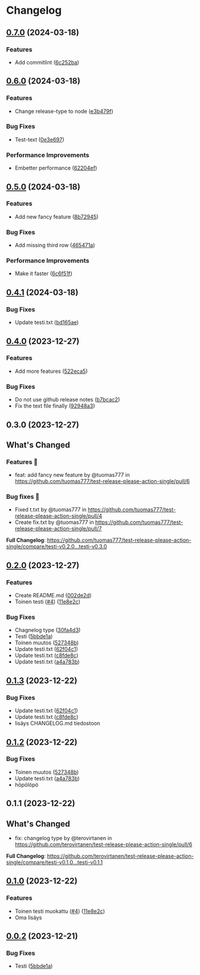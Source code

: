 # Changelog

## [0.7.0](https://github.com/tuomas777/test-release-please-action-single/compare/testi-v0.6.0...testi-v0.7.0) (2024-03-18)


### Features

* Add commitlint ([6c252ba](https://github.com/tuomas777/test-release-please-action-single/commit/6c252bac89ead1e02e3a3bee075b6944606d4683))

## [0.6.0](https://github.com/tuomas777/test-release-please-action-single/compare/testi-v0.5.0...testi-v0.6.0) (2024-03-18)


### Features

* Change release-type to node ([e3b479f](https://github.com/tuomas777/test-release-please-action-single/commit/e3b479f6d2dea4a866fbbba5033604109809bd1b))


### Bug Fixes

* Test-text ([0e3e697](https://github.com/tuomas777/test-release-please-action-single/commit/0e3e69700757b44db1ed492a6b724f8c9543dfdc))


### Performance Improvements

* Embetter performance ([62204ef](https://github.com/tuomas777/test-release-please-action-single/commit/62204ef1580f336b7e63c460d32d9ab6dd4ca1c3))

## [0.5.0](https://github.com/tuomas777/test-release-please-action-single/compare/testi-v0.4.1...testi-v0.5.0) (2024-03-18)


### Features

* Add new fancy feature ([8b72945](https://github.com/tuomas777/test-release-please-action-single/commit/8b729457f0338a36caa3231248aa51427d4e379e))


### Bug Fixes

* Add missing third row ([465471a](https://github.com/tuomas777/test-release-please-action-single/commit/465471a236228317621671de6d8ab97e1c860c00))


### Performance Improvements

* Make it faster ([6c6f51f](https://github.com/tuomas777/test-release-please-action-single/commit/6c6f51f70f1e763bef3b83e722b476460bb469db))

## [0.4.1](https://github.com/tuomas777/test-release-please-action-single/compare/testi-v0.4.0...testi-v0.4.1) (2024-03-18)


### Bug Fixes

* Update testi.txt ([bd165ae](https://github.com/tuomas777/test-release-please-action-single/commit/bd165ae8863cb3de90136492854b587dd3c5f148))

## [0.4.0](https://github.com/tuomas777/test-release-please-action-single/compare/testi-v0.3.0...testi-v0.4.0) (2023-12-27)


### Features

* Add more features ([522eca5](https://github.com/tuomas777/test-release-please-action-single/commit/522eca5aa3f9e19524942d1ca1a8a7e36c6f57a8))


### Bug Fixes

* Do not use github release notes ([b7bcac2](https://github.com/tuomas777/test-release-please-action-single/commit/b7bcac2d5f56f5c67925c17bb1b424535e594592))
* Fix the text file finally ([92948a3](https://github.com/tuomas777/test-release-please-action-single/commit/92948a39a55348741e3d39b62d40c05678737b09))

## 0.3.0 (2023-12-27)

<!-- Release notes generated using configuration in .github/release.yml at master -->

## What's Changed
### Features 🎉
* feat: add fancy new feature by @tuomas777 in https://github.com/tuomas777/test-release-please-action-single/pull/6
### Bug fixes 🐛
* Fixed t.txt by @tuomas777 in https://github.com/tuomas777/test-release-please-action-single/pull/4
* Create fix.txt by @tuomas777 in https://github.com/tuomas777/test-release-please-action-single/pull/7


**Full Changelog**: https://github.com/tuomas777/test-release-please-action-single/compare/testi-v0.2.0...testi-v0.3.0

## [0.2.0](https://github.com/tuomas777/test-release-please-action-single/compare/testi-v0.1.3...testi-v0.2.0) (2023-12-27)


### Features

* Create README.md ([002de2d](https://github.com/tuomas777/test-release-please-action-single/commit/002de2dfe0237c3b9d4bb014d84b38f973567e5a))
* Toinen testi ([#4](https://github.com/tuomas777/test-release-please-action-single/issues/4)) ([11e8e2c](https://github.com/tuomas777/test-release-please-action-single/commit/11e8e2ca560b77bee99b999f8ac9035b7bc7ba0a))


### Bug Fixes

* Chagnelog type ([30fa4d3](https://github.com/tuomas777/test-release-please-action-single/commit/30fa4d3943f097045a4a368d3252dcbe08372d54))
* Testi ([5bbde1a](https://github.com/tuomas777/test-release-please-action-single/commit/5bbde1a3ae18ec7424eb74bec18f0073ff1bab12))
* Toinen muutos ([527348b](https://github.com/tuomas777/test-release-please-action-single/commit/527348b16d8e6035cde8f8e4e0541fca1aa1eb0d))
* Update testi.txt ([62f04c1](https://github.com/tuomas777/test-release-please-action-single/commit/62f04c171a791efb9470dd9bc9bcb496089ba792))
* Update testi.txt ([c8fde8c](https://github.com/tuomas777/test-release-please-action-single/commit/c8fde8cded0d24748a43f31ac7426a701ac5c772))
* Update testi.txt ([a4a783b](https://github.com/tuomas777/test-release-please-action-single/commit/a4a783b22a9a6f1f29e750913777da15965a6101))

## [0.1.3](https://github.com/terovirtanen/test-release-please-action-single/compare/testi-v0.1.2...testi-v0.1.3) (2023-12-22)


### Bug Fixes

* Update testi.txt ([62f04c1](https://github.com/terovirtanen/test-release-please-action-single/commit/62f04c171a791efb9470dd9bc9bcb496089ba792))
* Update testi.txt ([c8fde8c](https://github.com/terovirtanen/test-release-please-action-single/commit/c8fde8cded0d24748a43f31ac7426a701ac5c772))
* lisäys CHANGELOG.md tiedostoon

## [0.1.2](https://github.com/terovirtanen/test-release-please-action-single/compare/testi-v0.1.1...testi-v0.1.2) (2023-12-22)


### Bug Fixes

* Toinen muutos ([527348b](https://github.com/terovirtanen/test-release-please-action-single/commit/527348b16d8e6035cde8f8e4e0541fca1aa1eb0d))
* Update testi.txt ([a4a783b](https://github.com/terovirtanen/test-release-please-action-single/commit/a4a783b22a9a6f1f29e750913777da15965a6101))
* höpölöpö

## 0.1.1 (2023-12-22)

## What's Changed
* fix: changelog type by @terovirtanen in https://github.com/terovirtanen/test-release-please-action-single/pull/6


**Full Changelog**: https://github.com/terovirtanen/test-release-please-action-single/compare/testi-v0.1.0...testi-v0.1.1

## [0.1.0](https://github.com/terovirtanen/test-release-please-action-single/compare/testi-v0.0.2...testi-v0.1.0) (2023-12-22)


### Features

* Toinen testi muokattu ([#4](https://github.com/terovirtanen/test-release-please-action-single/issues/4)) ([11e8e2c](https://github.com/terovirtanen/test-release-please-action-single/commit/11e8e2ca560b77bee99b999f8ac9035b7bc7ba0a))
* Oma lisäys

## [0.0.2](https://github.com/terovirtanen/test-release-please-action-single/compare/testi-v0.0.1...testi-v0.0.2) (2023-12-21)


### Bug Fixes

* Testi ([5bbde1a](https://github.com/terovirtanen/test-release-please-action-single/commit/5bbde1a3ae18ec7424eb74bec18f0073ff1bab12))
